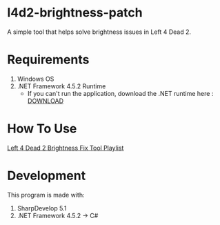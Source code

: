 # l4d2-brightness-patch
A simple tool that helps solve brightness issues in Left 4 Dead 2.

# Requirements
1.  Windows OS
2.  .NET Framework 4.5.2 Runtime 
    - If you can't run the application, download the .NET runtime here : <a href="https://dotnet.microsoft.com/en-us/download/dotnet-framework/thank-you/net452-offline-installer">DOWNLOAD</a>

# How To Use
<a href="https://youtube.com/playlist?list=PLQOmW4DIZh-BK7OlmW1SBZeXX5mbZ3Hq2&si=ujELoPRpQpMvHKYS">Left 4 Dead 2 Brightness Fix Tool Playlist</a>

# Development
This program is made with:
1. SharpDevelop 5.1
2. .NET Framework 4.5.2 -> C#
